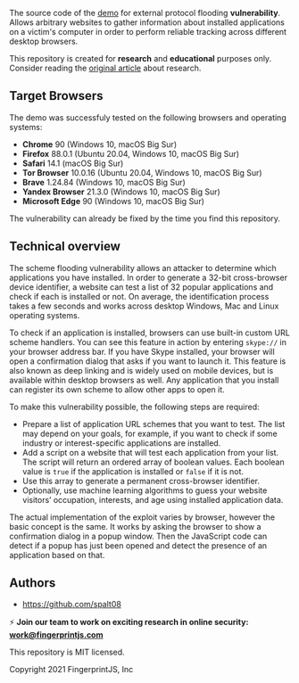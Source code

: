The source code of the [demo](https://schemeflood.com/) for external protocol flooding **vulnerability**. Allows arbitrary websites to gather information about installed applications on a victim's computer in order to perform reliable tracking across different desktop browsers.

This repository is created for **research** and **educational** purposes only.
Consider reading the [original article](http://fingerprintjs.com/blog/external-protocol-flooding/) about research.

## Target Browsers

The demo was successfuly tested on the following browsers and operating systems:

- **Chrome** 90 (Windows 10, macOS Big Sur)
- **Firefox** 88.0.1 (Ubuntu 20.04, Windows 10, macOS Big Sur)
- **Safari** 14.1 (macOS Big Sur)
- **Tor Browser** 10.0.16 (Ubuntu 20.04, Windows 10, macOS Big Sur)
- **Brave** 1.24.84 (Windows 10, macOS Big Sur)
- **Yandex Browser** 21.3.0 (Windows 10, macOS Big Sur)
- **Microsoft Edge** 90 (Windows 10, macOS Big Sur)

The vulnerability can already be fixed by the time you find this repository.

## Technical overview

The scheme flooding vulnerability allows an attacker to determine which applications you have installed. In order to generate a 32-bit cross-browser device identifier, a website can test a list of 32 popular applications and check if each is installed or not. On average, the identification process takes a few seconds and works across desktop Windows, Mac and Linux operating systems.

To check if an application is installed, browsers can use built-in custom URL scheme handlers. You can see this feature in action by entering `skype://` in your browser address bar. If you have Skype installed, your browser will open a confirmation dialog that asks if you want to launch it. This feature is also known as deep linking and is widely used on mobile devices, but is available within desktop browsers as well. Any application that you install can register its own scheme to allow other apps to open it.

To make this vulnerability possible, the following steps are required:

- Prepare a list of application URL schemes that you want to test. The list may depend on your goals, for example, if you want to check if some industry or interest-specific applications are installed.
- Add a script on a website that will test each application from your list. The script will return an ordered array of boolean values. Each boolean value is `true` if the application is installed or `false` if it is not.
- Use this array to generate a permanent cross-browser identifier.
- Optionally, use machine learning algorithms to guess your website visitors’ occupation, interests, and age using installed application data.

The actual implementation of the exploit varies by browser, however the basic concept is the same. It works by asking the browser to show a confirmation dialog in a popup window. Then the JavaScript code can detect if a popup has just been opened and detect the presence of an application based on that.

## Authors

* https://github.com/spalt08

⚡ **Join our team to work on exciting research in online security: [work@fingerprintjs.com](mailto:work@fingerprintjs.com)**

This repository is MIT licensed.

Copyright 2021 FingerprintJS, Inc
